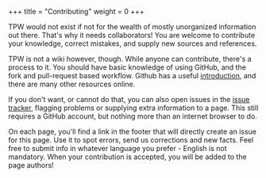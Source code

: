 +++
title = "Contributing"
weight = 0
+++

TPW would not exist if not for the wealth of mostly unorganized information out there. That's why it needs collaborators! You are welcome to contribute your knowledge, correct mistakes, and supply new sources and references.

<!-- more -->

TPW is not a wiki however, though. While anyone can contribute, there's a process to it. You should have basic knowledge of using GitHub, and the fork and pull-request based workflow.
Github has a useful [introduction][github-hello-world], and there are many other resources online.

If you don't want, or cannot do that, you can also open issues in the [issue tracker][issue-tracker], flagging problems or supplying extra information to a page. This still requires a GitHub account, but nothing more than an internet browser to do.

On each page, you'll find a link in the footer that will directly create an issue for this page. Use it to spot errors, send us corrections and new facts. Feel free to submit info in whatever language you prefer - English is not mandatory. When your contribution is accepted, you will be added to the page authors!


[github-hello-world]: //docs.github.com/en/get-started/quickstart/hello-world
[issue-tracker]: //github.com/k3rni/teczki-polskiego-wrestlingu/issues

